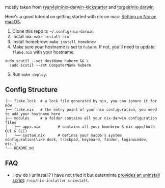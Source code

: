 mostly taken from [ryan4yin/nix-darwin-kickstarter](https://github.com/ryan4yin/nix-darwin-kickstarter/) and [torgeir/nix-darwin](https://github.com/torgeir/nix-darwin)

Here's a good tutorial on getting started with nix on mac: [Setting up Nix on macOS](https://nixcademy.com/posts/nix-on-macos/).

1.  Clone this repo to `~/.config/nix-darwin`.
2.  Install nix: `make install nix`
3.  Install homebrew: `make install homebrew`
4. Make sure your hostname is set to `huberm`.  If not, you'll need to update `flake.nix` with your hostname.

```
sudo scutil --set HostName huberm && \
  sudo scutil --set ComputerName huberm
```
5.  Run `make deploy`.

## Config Structure

```
├── flake.lock  # a lock file generated by nix, you can ignore it for now
├── flake.nix   # the entry point of your nix configuration, you need to add your hostname here
├── modules     # a folder contains all your nix-darwin configuration files
│   ├── apps.nix        # contains all your homebrew & nix apps(both GUI & CLI)
│   └── system.nix      # defines your macOS's system configuration(like dock, trackpad, keyboard, finder, loginwindow, etc.)
└── README.md
```


## FAQ
* How do I uninstall? 
I have not tried it but determinte [provides an uninstall script](https://zero-to-nix.com/start/uninstall/): `/nix/nix-installer uninstall`.

